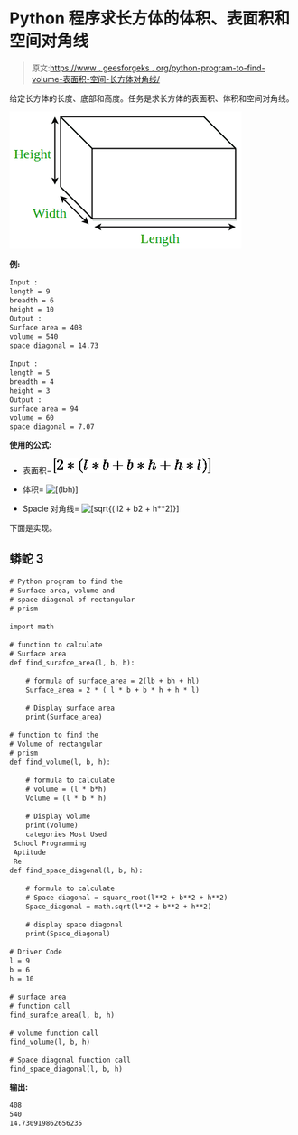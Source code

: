 # Python 程序求长方体的体积、表面积和空间对角线

> 原文:[https://www . geesforgeks . org/python-program-to-find-volume-表面积-空间-长方体对角线/](https://www.geeksforgeeks.org/python-program-to-find-volume-surface-area-and-space-diagonal-of-a-cuboid/)

给定长方体的长度、底部和高度。任务是求长方体的表面积、体积和空间对角线。

![Cuboid-Diagram-1626191](img/7cd69b8c2b54bb39b779ba8539f2ee2d.png)

**例:**

```
Input : 
length = 9
breadth = 6
height = 10 
Output :
Surface area = 408 
volume = 540
space diagonal = 14.73 

Input :
length = 5
breadth = 4
height = 3 
Output : 
surface area = 94 
volume = 60 
space diagonal = 7.07 
```

**使用的公式:**

*   表面积= ![[2 * (l*b + b*h + h*l)]   ](img/4015a8dccf9fad9759ccb065546be659.png "Rendered by QuickLaTeX.com")

*   体积= ![[(l*b*h)]   ](img/60b1ffdcd536e5dd89942ffdff822bf6.png "Rendered by QuickLaTeX.com")

*   Spacle 对角线= ![[sqrt{( l**2 + b**2 + h**2)}]   ](img/cb3873cdd152307ec231cd6bc53ed53e.png "Rendered by QuickLaTeX.com")

下面是实现。

## 蟒蛇 3

```
# Python program to find the
# Surface area, volume and
# space diagonal of rectangular
# prism

import math

# function to calculate
# Surface area
def find_surafce_area(l, b, h):

    # formula of surface_area = 2(lb + bh + hl)
    Surface_area = 2 * ( l * b + b * h + h * l)

    # Display surface area
    print(Surface_area)

# function to find the
# Volume of rectangular
# prism
def find_volume(l, b, h):

    # formula to calculate
    # volume = (l * b*h)
    Volume = (l * b * h)

    # Display volume
    print(Volume)
    categories Most Used
 School Programming
 Aptitude
 Re
def find_space_diagonal(l, b, h):

    # formula to calculate
    # Space diagonal = square_root(l**2 + b**2 + h**2)
    Space_diagonal = math.sqrt(l**2 + b**2 + h**2)

    # display space diagonal
    print(Space_diagonal)

# Driver Code
l = 9
b = 6
h = 10

# surface area
# function call
find_surafce_area(l, b, h)

# volume function call
find_volume(l, b, h)

# Space diagonal function call
find_space_diagonal(l, b, h)

```

**输出:**

```
408
540
14.730919862656235
```